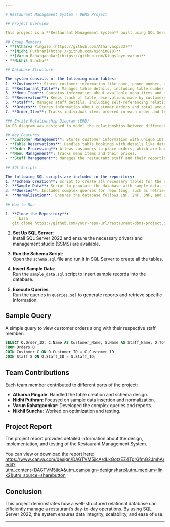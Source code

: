 ```yaml
---

# Restaurant Management System - DBMS Project

## Project Overview

This project is a **Restaurant Management System** built using SQL Server 2022. It provides an efficient way to manage restaurant operations such as customer reservations, staff assignments, orders, and menu items. The system is designed to handle various functionalities like booking tables, placing orders, managing staff, and tracking customer information.

## Group Members
- **[Atharva Pingale](https://github.com/Atharvasp333)**  
- **[Nidhi Puthran](https://github.com/nidhi0810)**  
- **[Varun Rahatgaonkar](https://github.com/Kingslaye-varun)**  
- **Nikhil Sunchu**  

## Database Structure

The system consists of the following main tables:
1. **Customer**: Stores customer information like name, phone number, and email.
2. **Restaurant_Table**: Manages table details, including table number and capacity.
3. **Menu_Item**: Contains information about available menu items and their prices.
4. **Reservation**: Keeps track of table reservations made by customers.
5. **Staff**: Manages staff details, including self-referencing relationships for managers.
6. **Orders**: Stores information about customer orders and total amounts.
7. **Order_Item**: Tracks individual items ordered in each order and their quantities.

### Entity-Relationship Diagram (ERD)
An ER diagram was designed to model the relationships between different entities in the system. The relationships between customers, reservations, orders, and staff are properly normalized for efficient database operations.

## Key Features
- **Customer Management**: Stores customer information with unique IDs.
- **Table Reservations**: Handles table bookings with details like date and time.
- **Order Processing**: Allows customers to place orders, which are handled by staff.
- **Menu Management**: Tracks menu items and their prices.
- **Staff Management**: Manages the restaurant staff and their reporting structure.

## SQL Scripts

The following SQL scripts are included in the repository:
1. **Schema Creation**: Script to create all necessary tables for the database.
2. **Sample Data**: Script to populate the database with sample data, including customers, staff, and menu items.
3. **Queries**: Includes complex queries for reporting, such as retrieving total spending by customers, staff performance, and order summaries.
4. **Normalization**: Ensures the database follows 1NF, 2NF, 3NF, and BCNF principles.

## How to Run

1. **Clone the Repository**:  
   ```bash
   git clone https://github.com/your-repo-url/restaurant-dbms-project.git
   ```

2. **Set Up SQL Server**:  
   Install SQL Server 2022 and ensure the necessary drivers and management studio (SSMS) are available.

3. **Run the Schema Script**:  
   Open the `schema.sql` file and run it in SQL Server to create all the tables.

4. **Insert Sample Data**:  
   Run the `sample_data.sql` script to insert sample records into the database.

5. **Execute Queries**:  
   Run the queries in `queries.sql` to generate reports and retrieve specific information.

## Sample Query

A simple query to view customer orders along with their respective staff member:

```sql
SELECT O.Order_ID, C.Name AS Customer_Name, S.Name AS Staff_Name, O.Total_Amount
FROM Orders O
JOIN Customer C ON O.Customer_ID = C.Customer_ID
JOIN Staff S ON O.Staff_ID = S.Staff_ID;
```

## Team Contributions

Each team member contributed to different parts of the project:

- **Atharva Pingale**: Handled the table creation and schema design.
- **Nidhi Puthran**: Focused on sample data insertion and normalization.
- **Varun Rahatgaonkar**: Developed the complex queries and reports.
- **Nikhil Sunchu**: Worked on optimization and testing.

## Project Report

The project report provides detailed information about the design, implementation, and testing of the Restaurant Management System. 

You can view or download the report here: https://www.canva.com/design/DAGTVM5jicA/dLkGotzEZ4TprGfmG2JmhA/edit?utm_content=DAGTVM5jicA&utm_campaign=designshare&utm_medium=link2&utm_source=sharebutton

## Conclusion

This project demonstrates how a well-structured relational database can efficiently manage a restaurant’s day-to-day operations. By using SQL Server 2022, the system ensures data integrity, scalability, and ease of use.

---
```

